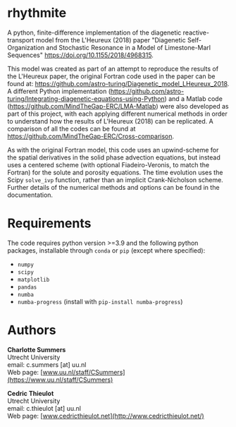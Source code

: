 # rhythmite
A python, finite-difference implementation of the diagenetic reactive-transport model from the L'Heureux (2018) paper "Diagenetic Self-Organization and Stochastic Resonance in a Model of Limestone-Marl Sequences" https://doi.org/10.1155/2018/4968315.

This model was created as part of an attempt to reproduce the results of the L'Heureux paper, the original Fortran code used in the paper can be found at: https://github.com/astro-turing/Diagenetic_model_LHeureux_2018.  A different Python implementation (https://github.com/astro-turing/Integrating-diagenetic-equations-using-Python) and a Matlab code (https://github.com/MindTheGap-ERC/LMA-Matlab) were also developed as part of this project, with each applying different numerical methods in order to understand how the results of L'Heureux (2018) can be replicated.  A comparison of all the codes can be found at https://github.com/MindTheGap-ERC/Cross-comparison.

As with the original Fortran model, this code uses an upwind-scheme for the spatial derivatives in the solid phase advection equations, but instead uses a centered scheme (with optional Fiadeiro-Veronis, to match the Fortran) for the solute and porosity equations.  The time evolution uses the Scipy `solve_ivp` function, rather than an implicit Crank-Nicholson scheme.  Further details of the numerical methods and options can be found in the documentation.

# Requirements
The code requires python version >=3.9 and the following python packages, installable through `conda` or `pip` (except where specified):
- `numpy`
- `scipy`
- `matplotlib`
- `pandas`
- `numba`
- `numba-progress` (install with `pip-install numba-progress`)

# Authors
__Charlotte Summers__  
Utrecht University  
email: c.summers [at] uu.nl  
Web page: [www.uu.nl/staff/CSummers](https://www.uu.nl/staff/CSummers)  

__Cedric Thieulot__  
Utrecht University  
email: c.thieulot [at] uu.nl  
Web page: [www.cedricthieulot.net](http://www.cedricthieulot.net/)  
